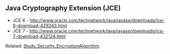 ## Java Cryptography Extension (JCE) ##







  * JCE 6 - http://www.oracle.com/technetwork/java/javase/downloads/jce-6-download-429243.html
  * JCE 7 - http://www.oracle.com/technetwork/java/javase/downloads/jce-7-download-432124.html


Related: [Study\_Security\_EncryptionAlgorithm](Study_Security_EncryptionAlgorithm.md)